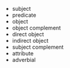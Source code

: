 - subject 
- predicate
- object
- object complement
- direct object
- indirect object
- subject complement
- attribute
- adverbial 
